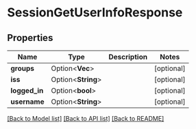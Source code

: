 # SessionGetUserInfoResponse

## Properties

Name | Type | Description | Notes
------------ | ------------- | ------------- | -------------
**groups** | Option<**Vec<String>**> |  | [optional]
**iss** | Option<**String**> |  | [optional]
**logged_in** | Option<**bool**> |  | [optional]
**username** | Option<**String**> |  | [optional]

[[Back to Model list]](../README.md#documentation-for-models) [[Back to API list]](../README.md#documentation-for-api-endpoints) [[Back to README]](../README.md)


